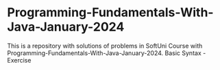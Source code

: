 # Programming-Fundamentals-With-Java-January-2024
This is a repository with solutions of problems in SoftUni Course with Programming-Fundamentals-With-Java-January-2024.
Basic Syntax - Exercise
